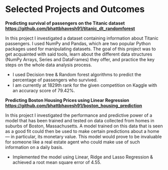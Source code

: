 Selected Projects and Outcomes
==============================

**Predicting survival of passengers on the Titanic dataset**
**https://github.com/bhattbhavesh91/titanic_dt_randomforest**

In this project I investigated a dataset containing information about Titanic passengers.
I used NumPy and Pandas, which are two popular Python packages used for manipulating datasets.
The goal of this project was to get acquainted with said tools, learn about the different data structures (NumPy Arrays, Series and DataFrames) they offer,
and practice the key steps on the whole data analysis process.

- I used Decision tree & Random forest algorithms to predict the percentage of passengers who survived.
- I am currently at 1829th rank for the given competition on Kaggle with an accuracy score of 79.42%.

**Predicting Boston Housing Prices using Linear Regression**
**https://github.com/bhattbhavesh91/boston_housing_prediction**

In this project I investigated the performance and predictive power of a model that has been trained and tested on data collected from homes in suburbs of Boston, Massachusetts. A model trained on this data that is seen as a good fit could then be used to make certain predictions about a home — in particular, its monetary value. This model would prove to be invaluable for someone like a real estate agent who could make use of such information on a daily basis.

- Implemented the model using Linear, Ridge and Lasso Regression & achieved a root mean square error of 4.55.

